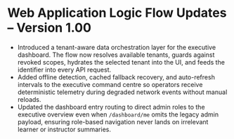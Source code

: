 # Web Application Logic Flow Updates – Version 1.00

- Introduced a tenant-aware data orchestration layer for the executive dashboard. The flow now resolves available tenants, guards against revoked scopes, hydrates the selected tenant into the UI, and feeds the identifier into every API request.
- Added offline detection, cached fallback recovery, and auto-refresh intervals to the executive command centre so operators receive deterministic telemetry during degraded network events without manual reloads.
- Updated the dashboard entry routing to direct admin roles to the executive overview even when `/dashboard/me` omits the legacy admin payload, ensuring role-based navigation never lands on irrelevant learner or instructor summaries.
